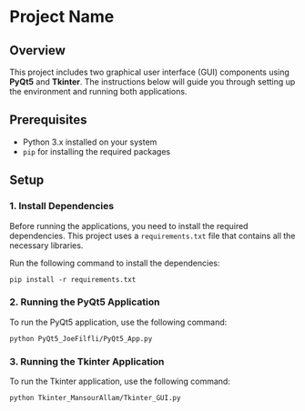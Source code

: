 # Project Name

## Overview
This project includes two graphical user interface (GUI) components using **PyQt5** and **Tkinter**. The instructions below will guide you through setting up the environment and running both applications.

## Prerequisites
- Python 3.x installed on your system
- `pip` for installing the required packages

## Setup

### 1. Install Dependencies
Before running the applications, you need to install the required dependencies. This project uses a `requirements.txt` file that contains all the necessary libraries.

Run the following command to install the dependencies:

```
pip install -r requirements.txt
```

### 2. Running the PyQt5 Application
To run the PyQt5 application, use the following command:

```
python PyQt5_JoeFilfli/PyQt5_App.py
```

### 3. Running the Tkinter Application
To run the Tkinter application, use the following command:

```
python Tkinter_MansourAllam/Tkinter_GUI.py
```
